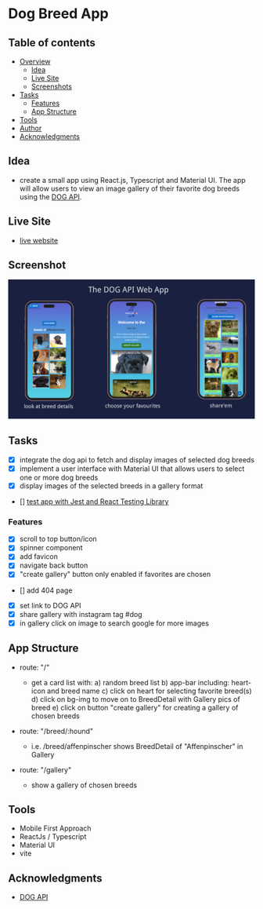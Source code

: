 # Dog Breed App

## Table of contents

- [Overview](#overview)
  - [Idea](#idea)
  - [Live Site](#live-site)
  - [Screenshots](#screenshot)
- [Tasks](#tasks)
  - [Features](#features)
  - [App Structure](#app-structure)
- [Tools](#tools)
- [Author](#author)
- [Acknowledgments](#acknowledgments)

## Idea
- create a small app using React.js, Typescript and Material UI. The app will allow users to view an image gallery of their favorite dog breeds using the [DOG API](https://dog.ceo/dog-api/). 

## Live Site
- [live website](https://main--dog-gallery-api.netlify.app/)

## Screenshot
![](./public/app_screenshot.png)

## Tasks
- [x] integrate the dog api to fetch and display images of selected dog breeds
- [x] implement a user interface with Material UI that allows users to select one or more dog breeds
- [x] display images of the selected breeds in a gallery format
- [] [test app with Jest and React Testing Library ](https://www.freecodecamp.org/news/how-to-test-react-applications/)

### Features
- [x] scroll to top button/icon
- [x] spinner component
- [x] add favicon
- [x] navigate back button
- [x] "create gallery" button only enabled if favorites are chosen 
- [] add 404 page
- [x] set link to DOG API
- [x] share gallery with instagram tag #dog
- [x] in gallery click on image to search google for more images

## App Structure
- route: "/"
    - get a card list with: 
        a) random breed list
        b) app-bar including: heart-icon and breed name
        c) click on heart for selecting favorite breed(s)
        d) click on bg-img to move on to BreedDetail with Gallery pics of breed
        e) click on button "create gallery" for creating a gallery of chosen breeds

- route: "/breed/:hound"
    - i.e. /breed/affenpinscher
    shows BreedDetail of "Affenpinscher" in Gallery

- route: "/gallery"
    - show a gallery of chosen breeds

## Tools
- Mobile First Approach
- ReactJs / Typescript
- Material UI
- vite

## Acknowledgments
- [DOG API](https://dog.ceo/dog-api/about)
